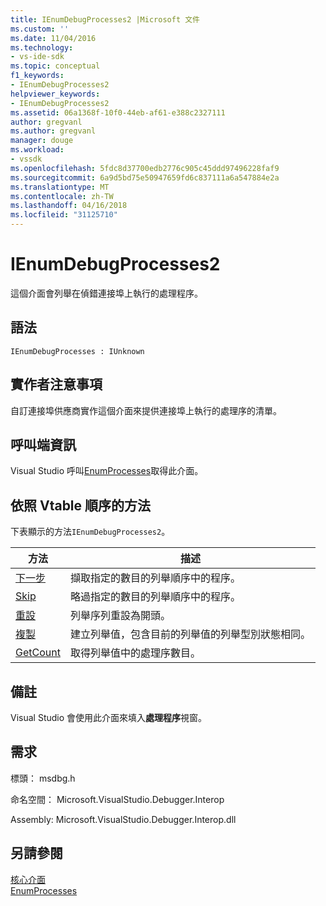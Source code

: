 ```yaml
---
title: IEnumDebugProcesses2 |Microsoft 文件
ms.custom: ''
ms.date: 11/04/2016
ms.technology:
- vs-ide-sdk
ms.topic: conceptual
f1_keywords:
- IEnumDebugProcesses2
helpviewer_keywords:
- IEnumDebugProcesses2
ms.assetid: 06a1368f-10f0-44eb-af61-e388c2327111
author: gregvanl
ms.author: gregvanl
manager: douge
ms.workload:
- vssdk
ms.openlocfilehash: 5fdc8d37700edb2776c905c45ddd97496228faf9
ms.sourcegitcommit: 6a9d5bd75e50947659fd6c837111a6a547884e2a
ms.translationtype: MT
ms.contentlocale: zh-TW
ms.lasthandoff: 04/16/2018
ms.locfileid: "31125710"
---
```

# <a name="ienumdebugprocesses2"></a>IEnumDebugProcesses2
這個介面會列舉在偵錯連接埠上執行的處理程序。  
  
## <a name="syntax"></a>語法  
  
```  
IEnumDebugProcesses : IUnknown  
```  
  
## <a name="notes-for-implementers"></a>實作者注意事項  
 自訂連接埠供應商實作這個介面來提供連接埠上執行的處理序的清單。  
  
## <a name="notes-for-callers"></a>呼叫端資訊  
 Visual Studio 呼叫[EnumProcesses](../../../extensibility/debugger/reference/idebugport2-enumprocesses.md)取得此介面。  
  
## <a name="methods-in-vtable-order"></a>依照 Vtable 順序的方法  
 下表顯示的方法`IEnumDebugProcesses2`。  
  
|方法|描述|  
|------------|-----------------|  
|[下一步](../../../extensibility/debugger/reference/ienumdebugprocesses2-next.md)|擷取指定的數目的列舉順序中的程序。|  
|[Skip](../../../extensibility/debugger/reference/ienumdebugprocesses2-skip.md)|略過指定的數目的列舉順序中的程序。|  
|[重設](../../../extensibility/debugger/reference/ienumdebugprocesses2-reset.md)|列舉序列重設為開頭。|  
|[複製](../../../extensibility/debugger/reference/ienumdebugprocesses2-clone.md)|建立列舉值，包含目前的列舉值的列舉型別狀態相同。|  
|[GetCount](../../../extensibility/debugger/reference/ienumdebugprocesses2-getcount.md)|取得列舉值中的處理序數目。|  
  
## <a name="remarks"></a>備註  
 Visual Studio 會使用此介面來填入**處理程序**視窗。  
  
## <a name="requirements"></a>需求  
 標頭： msdbg.h  
  
 命名空間： Microsoft.VisualStudio.Debugger.Interop  
  
 Assembly: Microsoft.VisualStudio.Debugger.Interop.dll  
  
## <a name="see-also"></a>另請參閱  
 [核心介面](../../../extensibility/debugger/reference/core-interfaces.md)   
 [EnumProcesses](../../../extensibility/debugger/reference/idebugport2-enumprocesses.md)